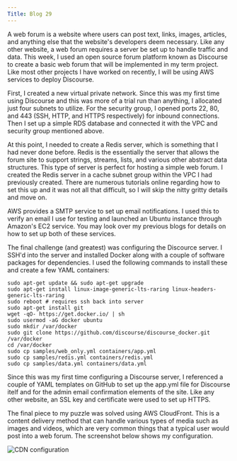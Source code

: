 ```yaml
---
Title: Blog 29
---
```


A web forum is a website where users can post text, links, images, articles, and anything else that the website's developers deem necessary. Like any other website, a web forum requires a server be set up to handle traffic and data. This week, I used an open source forum platform known as Discourse to create a basic web forum that will be implemented in my term project. Like most other projects I have worked on recently, I will be using AWS services to deploy Discourse.

First, I created a new virtual private network. Since this was my first time using Discourse and this was more of a trial run than anything, I allocated just four subnets to utilize. For the security group, I opened ports 22, 80, and 443 (SSH, HTTP, and HTTPS respectively) for inbound connections. Then I set up a simple RDS database and connected it with the VPC and security group mentioned above. 

At this point, I needed to create a Redis server, which is something that I had never done before. Redis is the essentially the server that allows the forum site to support strings, streams, lists, and various other abstract data structures. This type of server is  perfect for hosting a simple web forum. I created the Redis server in a cache subnet group within the VPC I had previously created. There are numerous tutorials online regarding how to set this up and it was not all that difficult, so I will skip the nitty gritty details and move on.

AWS provides a SMTP service to set up email notifications. I used this to verify an email I use for testing and launched an Ubuntu instance through Amazon's EC2 service. You may look over my previous blogs for details on how to set up both of these services. 

The final challenge (and greatest) was configuring the Discource server. I SSH'd into the server and installed Docker along with a couple of software packages for dependencies. I used the following commands to install these and create a few YAML containers:

   ```
   sudo apt-get update && sudo apt-get upgrade
sudo apt-get install linux-image-generic-lts-raring linux-headers-generic-lts-raring
sudo reboot # requires ssh back into server
sudo apt-get install git
wget -qO- https://get.docker.io/ | sh
sudo usermod -aG docker ubuntu
sudo mkdir /var/docker
sudo git clone https://github.com/discourse/discourse_docker.git /var/docker
cd /var/docker
sudo cp samples/web_only.yml containers/app.yml
sudo cp samples/redis.yml containers/redis.yml
sudo cp samples/data.yml containers/data.yml
   ```
   
Since this was my first time configuring a Discourse server, I referenced a couple of YAML templates on GitHub to set up the app.yml file for Discourse itelf and for the admin email confirmation elements of the site. Like any other website, an SSL key and certificate were used to set up HTTPS. 

The final piece to my puzzle was solved using AWS CloudFront. This is a content delivery method that can handle various types of media such as images and videos, which are very common things that a typical user would post into a web forum. The screenshot below shows my configuration.

![CDN configuration](https://www.stroupaloop.com/assets/images/posts/aws-cf-setup-1.png)
